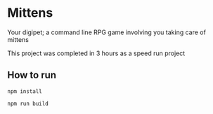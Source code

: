# Mittens
 Your digipet; a command line RPG game involving you taking care of mittens
 
 This project was completed in 3 hours as a speed run project

## How to run

`npm install`

`npm run build`
